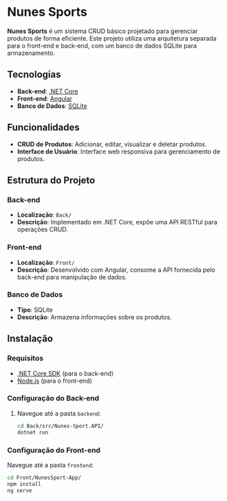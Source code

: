 # Nunes Sports

**Nunes Sports** é um sistema CRUD básico projetado para gerenciar produtos de forma eficiente. Este projeto utiliza uma arquitetura separada para o front-end e back-end, com um banco de dados SQLite para armazenamento.

## Tecnologias

- **Back-end**: [.NET Core](https://dotnet.microsoft.com/download)
- **Front-end**: [Angular](https://angular.io/)
- **Banco de Dados**: [SQLite](https://www.sqlite.org/download.html)

## Funcionalidades

- **CRUD de Produtos**: Adicionar, editar, visualizar e deletar produtos.
- **Interface de Usuário**: Interface web responsiva para gerenciamento de produtos.

## Estrutura do Projeto

### Back-end

- **Localização**: `Back/`
- **Descrição**: Implementado em .NET Core, expõe uma API RESTful para operações CRUD.

### Front-end

- **Localização**: `Front/`
- **Descrição**: Desenvolvido com Angular, consome a API fornecida pelo back-end para manipulação de dados.

### Banco de Dados

- **Tipo**: SQLite
- **Descrição**: Armazena informações sobre os produtos.

## Instalação

### Requisitos

- [.NET Core SDK](https://dotnet.microsoft.com/download) (para o back-end)
- [Node.js](https://nodejs.org/) (para o front-end)

### Configuração do Back-end

1. Navegue até a pasta `backend`:
   ```bash
   cd Back/src/Nunes-Sport.API/
   dotnet run

### Configuração do Front-end
Navegue até a pasta `frontend`:
   ```bash
   cd Front/NunesSport-App/
   npm install
   ng serve






